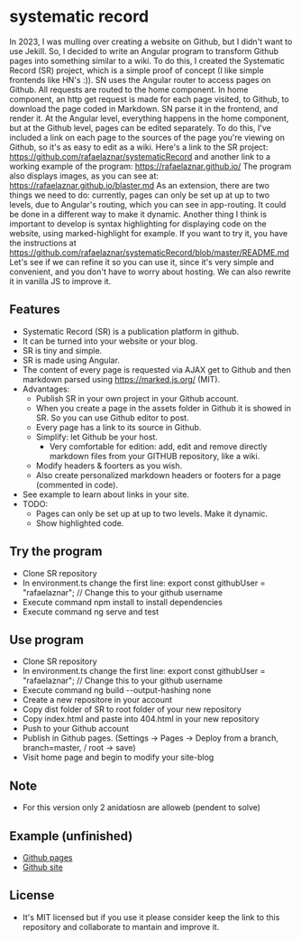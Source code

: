 # systematic record

In 2023, I was mulling over creating a website on Github, but I didn't want to use Jekill. So, I decided to write an Angular program to transform Github pages into something similar to a wiki. To do this, I created the Systematic Record (SR) project, which is a simple proof of concept (I like simple frontends like HN's :)). SN uses the Angular router to access pages on Github. All requests are routed to the home component. In home component, an http get request is made for each page visited, to Github, to download the page coded in Markdown. SN parse it in the frontend, and render it. At the Angular level, everything happens in the home component, but at the Github level, pages can be edited separately. To do this, I've included a link on each page to the sources of the page you're viewing on Github, so it's as easy to edit as a wiki. Here's a link to the SR project: https://github.com/rafaelaznar/systematicRecord and another link to a working example of the program: https://rafaelaznar.github.io/ The program also displays images, as you can see at: https://rafaelaznar.github.io/blaster.md
As an extension, there are two things we need to do: currently, pages can only be set up at up to two levels, due to Angular's routing, which you can see in app-routing. It could be done in a different way to make it dynamic. Another thing I think is important to develop is syntax highlighting for displaying code on the website, using marked-highlight for example.
If you want to try it, you have the instructions at https://github.com/rafaelaznar/systematicRecord/blob/master/README.md
Let's see if we can refine it so you can use it, since it's very simple and convenient, and you don't have to worry about hosting. We can also rewrite it in vanilla JS to improve it.

## Features

* Systematic Record (SR) is a publication platform in github.
* It can be turned into your website or your blog.
* SR is tiny and simple.
* SR is made using Angular.
* The content of every page is requested via AJAX get to Github and then markdown parsed using https://marked.js.org/ (MIT).
* Advantages:
  * Publish SR in your own project in your Github account.
  * When you create a page in the assets folder in Github it is showed in SR. So you can use Github editor to post.
  * Every page has a link to its source in Github.
  * Simplify: let Github be your host.
    * Very comfortable for edition: add, edit and remove directly markdown files from your GITHUB repository, like a wiki.
  * Modify headers & foorters as you wish.
  * Also create personalized markdown headers or footers for a page (commented in code).
* See example to learn about links in your site.
* TODO:
  * Pages can only be set up at up to two levels. Make it dynamic.
  * Show highlighted code.
  
## Try the program

* Clone SR repository
* In environment.ts change the first line: export const githubUser = "rafaelaznar"; // Change this to your github username
* Execute command npm install to install dependencies
* Execute command ng serve and test

## Use program

* Clone SR repository
* In environment.ts change the first line: export const githubUser = "rafaelaznar"; // Change this to your github username
* Execute command ng build --output-hashing none
* Create a new repositore in your account
* Copy dist folder of SR to root folder of your new repository
* Copy index.html and paste into 404.html in your new repository
* Push to your Github account
* Publish in Github pages. (Settings -> Pages -> Deploy from a branch, branch=master, / root -> save)
* Visit home page and begin to modify your site-blog
  
## Note

* For this version only 2 anidatiosn are alloweb (pendent to solve)

## Example (unfinished)

* [Github pages](https://rafaelaznar.github.io/)
* [Github site](https://github.com/rafaelaznar/rafaelaznar.github.io/blob/master/assets/home.md)

## License

* It's MIT licensed but if you use it please consider keep the link to this repository and collaborate to mantain and improve it.
